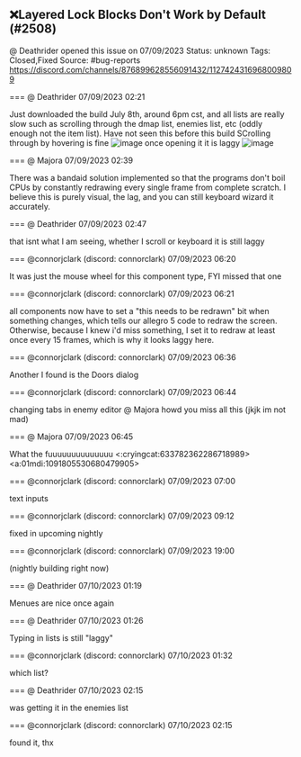 ## ❌Layered Lock Blocks Don't Work by Default (#2508)
@ Deathrider opened this issue on 07/09/2023
Status: unknown
Tags: Closed,Fixed
Source: #bug-reports https://discord.com/channels/876899628556091432/1127424316968009809


=== @ Deathrider 07/09/2023 02:21

Just downloaded the build July 8th, around 6pm cst, and all lists are really slow such as scrolling through the dmap list, enemies list, etc (oddly enough not the item list). Have not seen this before this build
SCrolling through by hovering is fine
![image](https://cdn.discordapp.com/attachments/1127424316968009809/1127424518101667890/image.png?ex=65ed1967&is=65daa467&hm=3b0579b266198cb4ffc8d6f45c78edc2e75aa7682e44b5ac7b63f562daf78ee7&)
once opening it it is laggy
![image](https://cdn.discordapp.com/attachments/1127424316968009809/1127424584958881822/image.png?ex=65ed1977&is=65daa477&hm=183234499db86f12fe2a430129a0aa255914270b6d1df6f1849f7dcff57b6ba3&)

=== @ Majora 07/09/2023 02:39

There was a bandaid solution implemented so that the programs don't boil CPUs by constantly redrawing every single frame from complete scratch. I believe this is purely visual, the lag, and you can still keyboard wizard it accurately.

=== @ Deathrider 07/09/2023 02:47

that isnt what I am seeing, whether I scroll or keyboard it is still laggy

=== @connorjclark (discord: connorclark) 07/09/2023 06:20

It was just the mouse wheel for this component type, FYI
missed that one

=== @connorjclark (discord: connorclark) 07/09/2023 06:21

all components now have to set a "this needs to be redrawn" bit when something changes, which tells our allegro 5 code to redraw the screen. Otherwise, because I knew i'd miss something, I set it to redraw at least once every 15 frames, which is why it looks laggy here.

=== @connorjclark (discord: connorclark) 07/09/2023 06:36

Another I found is the Doors dialog

=== @connorjclark (discord: connorclark) 07/09/2023 06:44

changing tabs in enemy editor
@ Majora howd you miss all this (jkjk im not mad)

=== @ Majora 07/09/2023 06:45

What the fuuuuuuuuuuuuuu
<:cryingcat:633782362286718989> <a:01mdi:1091805530680479905>

=== @connorjclark (discord: connorclark) 07/09/2023 07:00

text inputs

=== @connorjclark (discord: connorclark) 07/09/2023 09:12

fixed in upcoming nightly

=== @connorjclark (discord: connorclark) 07/09/2023 19:00

(nightly building right now)

=== @ Deathrider 07/10/2023 01:19

Menues are nice once again

=== @ Deathrider 07/10/2023 01:26

Typing in lists is still "laggy"

=== @connorjclark (discord: connorclark) 07/10/2023 01:32

which list?

=== @ Deathrider 07/10/2023 02:15

was getting it in the enemies list

=== @connorjclark (discord: connorclark) 07/10/2023 02:15

found it, thx
